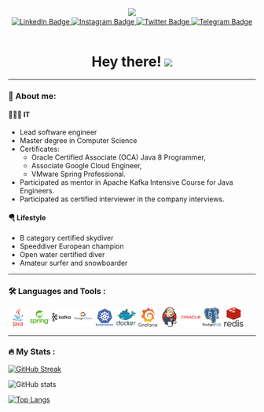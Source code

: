 <div id="header" align="center">
    <img src="https://media2.giphy.com/media/SHjOSDkKZ18qOHA5B5/giphy.gif" width="100"/>
    <div id="badges">
      <a href="https://www.linkedin.com/in/elenbeilina/">
        <img src="https://img.shields.io/badge/LinkedIn-blue?style=for-the-badge&logo=linkedin&logoColor=white" alt="LinkedIn Badge"/>
      </a>
      <a href="https://www.instagram.com/aqua_len/">
        <img src="https://img.shields.io/badge/Instagram-E4405F?style=for-the-badge&logo=instagram&logoColor=white" alt="Instagram Badge"/>
      </a>
      <a href="https://twitter.com/aqua_len">
        <img src="https://img.shields.io/badge/Twitter-blue?style=for-the-badge&logo=twitter&logoColor=white" alt="Twitter Badge"/>
      </a>
      <a href="https://t.me/aqua_len">
        <img src="https://img.shields.io/badge/Telegram-2CA5E0?style=for-the-badge&logo=telegram&logoColor=white" alt="Telegram Badge"/>
      </a>
    </div>
    <img src="https://komarev.com/ghpvc/?username=elenbeilina&style=flat-square&color=blue" alt=""/>
    <h1>
      Hey there!
      <img src="https://media.giphy.com/media/hvRJCLFzcasrR4ia7z/giphy.gif" width="30px"/>
    </h1>
</div>

---

### 💫 About me:

#### 🧑🏼‍💻 IT
- Lead software engineer
- Master degree in Computer Science
- Certificates:
    - Oracle Certified Associate (OCA) Java 8 Programmer,
    - Associate Google Cloud Engineer,
    - VMware Spring Professional.
- Participated as mentor in Apache Kafka Intensive Course for Java Engineers.
- Participated as certified interviewer in the company interviews.

#### 🪂 Lifestyle 
- B category certified skydiver
- Speeddiver European champion
- Open water certified diver
- Amateur surfer and snowboarder

---
### :hammer_and_wrench: Languages and Tools :
<div>
  <img src="https://github.com/devicons/devicon/blob/master/icons/java/java-original-wordmark.svg" title="Java" alt="Java" width="40" height="40"/>
  <img src="https://github.com/devicons/devicon/blob/master/icons/spring/spring-original-wordmark.svg" title="Spring" alt="Spring" width="40" 
  <height="40"/>
  <img src="https://github.com/devicons/devicon/blob/master/icons/apachekafka/apachekafka-original-wordmark.svg" title="Kafka" alt="Kafka" width="40" height="40"/>
  <height="40"/>
  <img src="https://github.com/devicons/devicon/blob/master/icons/googlecloud/googlecloud-original-wordmark.svg" title="GoogleCloud" alt="GoogleCloud" width="40" height="40"/>
  <img src="https://github.com/devicons/devicon/blob/master/icons/kubernetes/kubernetes-plain-wordmark.svg" title="k8s" alt="k8s" width="40" height="40"/>
  <img src="https://github.com/devicons/devicon/blob/master/icons/docker/docker-original-wordmark.svg" title="docker" alt="docker" width="40" height="40"/>
  <img src="https://github.com/devicons/devicon/blob/master/icons/grafana/grafana-original-wordmark.svg" title="grafana" alt="grafana" width="40" height="40"/>
  <img src="https://github.com/devicons/devicon/blob/master/icons/jenkins/jenkins-original.svg" title="jenkins" alt="jenkins" width="40" height="40"/>
  <img src="https://github.com/devicons/devicon/blob/master/icons/oracle/oracle-original.svg" title="Oracle" **alt="Oracle" width="40" height="40"/>
  <img src="https://github.com/devicons/devicon/blob/master/icons/postgresql/postgresql-original-wordmark.svg" title="postgresql" **alt="postgresql" width="40" height="40"/>
  <img src="https://github.com/devicons/devicon/blob/master/icons/redis/redis-original-wordmark.svg" title="redis" alt="redis" width="40" height="40"/>
</div>

---
### :fire: My Stats :
[![GitHub Streak](http://github-readme-streak-stats.herokuapp.com?user=elenbeilina&theme=tokyonight&background=000000)](https://git.io/streak-stats)

![GitHub stats](https://github-readme-stats.vercel.app/api?username=elenbeilina&show_icons=true&theme=tokyonight)

[![Top Langs](https://github-readme-stats.vercel.app/api/top-langs/?username=elenbeilina&layout=compact&theme=tokyonight)](https://github.com/anuraghazra/github-readme-stats)
